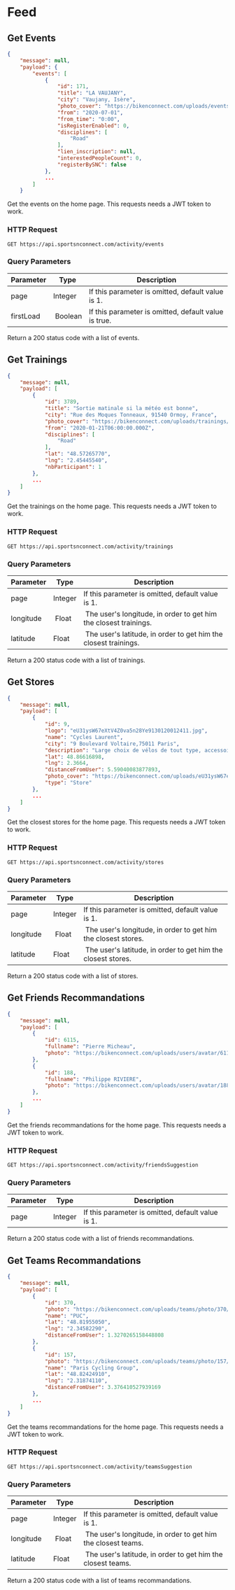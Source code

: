 # Feed

## Get Events

```json
{
    "message": null,
    "payload": {
        "events": [
            {
                "id": 171,
                "title": "LA VAUJANY",
                "city": "Vaujany, Isère",
                "photo_cover": "https://bikenconnect.com/uploads/events/photo_cover/171/850_et0n93ae4682e5y1vs7131219042633.jpg",
                "from": "2020-07-01",
                "from_time": "0:00",
                "isRegisterEnabled": 0,
                "disciplines": [
                    "Road"
                ],
                "lien_inscription": null,
                "interestedPeopleCount": 0,
                "registerBySNC": false
            },
            ...
        ]
    }
```

Get the events on the home page.
This requests needs a JWT token to work.

### HTTP Request

`GET https://api.sportsnconnect.com/activity/events`

### Query Parameters

Parameter | Type | Description
--------- | ---- | -----------
page | Integer | If this parameter is omitted, default value is 1.
firstLoad | Boolean | If this parameter is omitted, default value is true.

<aside class="success">
Return a 200 status code with a list of events.
</aside>

## Get Trainings

```json
{
    "message": null,
    "payload": [
        {
            "id": 3789,
            "title": "Sortie matinale si la météo est bonne",
            "city": "Rue des Moques Tonneaux, 91540 Ormoy, France",
            "photo_cover": "https://bikenconnect.com/uploads/trainings/photo/3789/450_9e70efd7473e85b873ed3a3ac6b580b5.jpg",
            "from": "2020-01-21T06:00:00.000Z",
            "disciplines": [
                "Road"
            ],
            "lat": "48.57265770",
            "lng": "2.45445540",
            "nbParticipant": 1
        },
        ...
    ]
}
```

Get the trainings on the home page.
This requests needs a JWT token to work.

### HTTP Request

`GET https://api.sportsnconnect.com/activity/trainings`

### Query Parameters

Parameter | Type | Description
--------- | ---- | -----------
page | Integer | If this parameter is omitted, default value is 1.
longitude | Float | The user's longitude, in order to get him the closest trainings.
latitude | Float | The user's latitude, in order to get him the closest trainings.

<aside class="success">
Return a 200 status code with a list of trainings.
</aside>

## Get Stores

```json
{
    "message": null,
    "payload": [
        {
            "id": 9,
            "logo": "eU31ysW67eXtV4Z0va5n28Ye9130120012411.jpg",
            "name": "Cycles Laurent",
            "city": "9 Boulevard Voltaire,75011 Paris",
            "description": "Large choix de vélos de tout type, accessoires et équipements, ventes d'occasion dans un magasin spécialisé.",
            "lat": 48.86616898,
            "lng": 2.3664,
            "distanceFromUser": 5.59040083877893,
            "photo_cover": "https://bikenconnect.com/uploads/eU31ysW67eXtV4Z0va5n28Ye9130120012411.jpg",
            "type": "Store"
        },
        ...
    ]
}
```

Get the closest stores for the home page.
This requests needs a JWT token to work.

### HTTP Request

`GET https://api.sportsnconnect.com/activity/stores`

### Query Parameters

Parameter | Type | Description
--------- | ---- | -----------
page | Integer | If this parameter is omitted, default value is 1.
longitude | Float | The user's longitude, in order to get him the closest stores.
latitude | Float | The user's latitude, in order to get him the closest stores.

<aside class="success">
Return a 200 status code with a list of stores.
</aside>

## Get Friends Recommandations

```json
{
    "message": null,
    "payload": [
        {
            "id": 6115,
            "fullname": "Pierre Micheau",
            "photo": "https://bikenconnect.com/uploads/users/avatar/6115/100_square_ea2d1733513df69366b4203b760b5f74.jpg"
        },
        {
            "id": 188,
            "fullname": "Philippe RIVIERE",
            "photo": "https://bikenconnect.com/uploads/users/avatar/188/100_square_5839f4d460435b9374425dab8ae90566_tmp.jpg"
        },
        ...
    ]
}
```

Get the friends recommandations for the home page.
This requests needs a JWT token to work.

### HTTP Request

`GET https://api.sportsnconnect.com/activity/friendsSuggestion`

### Query Parameters

Parameter | Type | Description
--------- | ---- | -----------
page | Integer | If this parameter is omitted, default value is 1.

<aside class="success">
Return a 200 status code with a list of friends recommandations.
</aside>

## Get Teams Recommandations

```json
{
    "message": null,
    "payload": [
        {
            "id": 370,
            "photo": "https://bikenconnect.com/uploads/teams/photo/370/450_image-092d374f-eee0-4387-97ff-0895623efce2.jpg",
            "name": "PUC",
            "lat": "48.81955050",
            "lng": "2.34582290",
            "distanceFromUser": 1.3270265158448808
        },
        {
            "id": 157,
            "photo": "https://bikenconnect.com/uploads/teams/photo/157/450_CCD35E1E-6A02-4DAC-B73A-4FEA78F5BFDB.jpg",
            "name": "Paris Cycling Group",
            "lat": "48.82424910",
            "lng": "2.31874110",
            "distanceFromUser": 3.376410527939169
        },
        ...
    ]
}
```

Get the teams recommandations for the home page.
This requests needs a JWT token to work.

### HTTP Request

`GET https://api.sportsnconnect.com/activity/teamsSuggestion`

### Query Parameters

Parameter | Type | Description
--------- | ---- | -----------
page | Integer | If this parameter is omitted, default value is 1.
longitude | Float | The user's longitude, in order to get him the closest teams.
latitude | Float | The user's latitude, in order to get him the closest teams.

<aside class="success">
Return a 200 status code with a list of teams recommandations.
</aside>